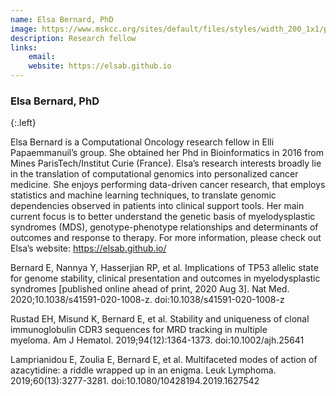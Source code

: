 ```yaml
---
name: Elsa Bernard, PhD
image: https://www.mskcc.org/sites/default/files/styles/width_200_1x1/public/node/160627/3x2/bernard_170926_03_1200x800.jpg?h=10d202d3
description: Research fellow
links:
    email: 
    website: https://elsab.github.io
---
```


### Elsa Bernard, PhD
{:.left}

Elsa Bernard is a Computational Oncology research fellow in Elli Papaemmanuil’s group. She obtained her Phd in Bioinformatics in 2016 from Mines ParisTech/Institut Curie (France). Elsa’s research interests broadly lie in the translation of computational genomics into personalized cancer medicine. She enjoys performing data-driven cancer research, that employs statistics and machine learning techniques, to translate genomic dependencies observed in patients into clinical support tools. Her main current focus is to better understand the genetic basis of myelodysplastic syndromes (MDS), genotype-phenotype relationships and determinants of outcomes and response to therapy. For more information, please check out Elsa’s website: https://elsab.github.io/

Bernard E, Nannya Y, Hasserjian RP, et al. Implications of TP53 allelic state for genome stability, clinical presentation and outcomes in myelodysplastic syndromes [published online ahead of print, 2020 Aug 3]. Nat Med. 2020;10.1038/s41591-020-1008-z. doi:10.1038/s41591-020-1008-z

Rustad EH, Misund K, Bernard E, et al. Stability and uniqueness of clonal immunoglobulin CDR3 sequences for MRD tracking in multiple myeloma. Am J Hematol. 2019;94(12):1364-1373. doi:10.1002/ajh.25641

Lamprianidou E, Zoulia E, Bernard E, et al. Multifaceted modes of action of azacytidine: a riddle wrapped up in an enigma. Leuk Lymphoma. 2019;60(13):3277-3281. doi:10.1080/10428194.2019.1627542  
